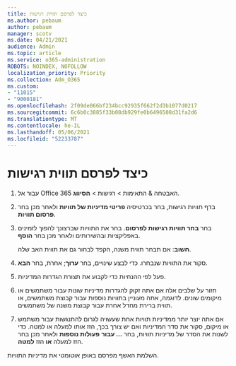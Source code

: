 ```yaml
---
title: כיצד לפרסם תווית רגישות
ms.author: pebaum
author: pebaum
manager: scotv
ms.date: 04/21/2021
audience: Admin
ms.topic: article
ms.service: o365-administration
ROBOTS: NOINDEX, NOFOLLOW
localization_priority: Priority
ms.collection: Adm_O365
ms.custom:
- "11015"
- "9000181"
ms.openlocfilehash: 2f09de066bf234bcc92935f662f2d3b1077d0217
ms.sourcegitcommit: 6c6b0c3885f33b08db929fe0b6496508d31fa2d6
ms.translationtype: MT
ms.contentlocale: he-IL
ms.lasthandoff: 05/06/2021
ms.locfileid: "52233787"
---
```

# <a name="how-to-publish-a-sensitivity-label"></a>כיצד לפרסם תווית רגישות

1. עבור אל Office 365 האבטחה & התאימות > רגישות   >  **הסיווג**.

1. בדף תוויות רגישות, בחר בכרטיסיה **פריטי מדיניות של תוויות** ולאחר מכן בחר **פרסום תוויות**.

1. בחר **בחר תוויות רגישות לפרסום**. בחר את התוויות שברצונך להפוך לזמינים באפליקציות ובהשירותים ולאחר מכן בחר **הוסף**.

    **חשוב**: אם תבחר תווית משנה, הקפד לבחור גם את תווית האב שלה.

1. סקור את התוויות שנבחרו. כדי לבצע שינויים, בחר **ערוך**; אחרת, בחר **הבא**.

1. פעל לפי ההנחיות כדי לקבוע את תצורת הגדרות המדיניות.

1. חזור על שלבים אלה אם אתה זקוק להגדרות מדיניות שונות עבור משתמשים או מיקומים שונים. לדוגמה, אתה מעוניין בתוויות נוספות עבור קבוצת משתמשים, או תווית ברירת מחדל אחרת עבור קבוצת משנה של משתמשים.

1. אם אתה יוצר יותר ממדיניות תוויות אחת שעשויה לגרום להתנגשות עבור משתמש או מיקום, סקור את סדר המדיניות ואם יש צורך בכך, הזז אותו למעלה או למטה. כדי לשנות את הסדר של מדיניות תוויות, בחר **... עבור** **פעולות נוספות** ולאחר מכן בחר הזז למעלה **או** הזז **למטה**.

השלמת האשף מפרסם באופן אוטומטי את מדיניות התוויות.